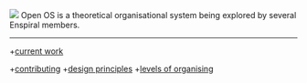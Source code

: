 [![](https://github.com/mixmix/hypermarkdown/raw/master/hypermarkdown_badge.png)](https://hypermarkdown.herokuapp.com)
Open OS is a theoretical organisational system being explored by several Enspiral members.

---

+[current work](https://github.com/enspiral/os-book/blob/draft/en/README.md)

+[contributing](https://github.com/enspiral/os-book/blob/draft/en/CONTRIBUTING.md)
+[design principles](https://github.com/enspiral/os-book/blob/draft/en/design_principles.md)
+[levels of organising](https://github.com/enspiral/os-book/blob/draft/en/levels_of_organising.md)

